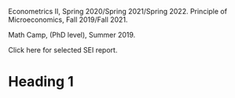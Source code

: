 ---
---
Econometrics II, Spring 2020/Spring 2021/Spring 2022. Principle of Microeconomics, Fall 2019/Fall 2021. 

Math Camp, (PhD level), Summer 2019. 

Click here for selected SEI report. 

Heading 1
======

